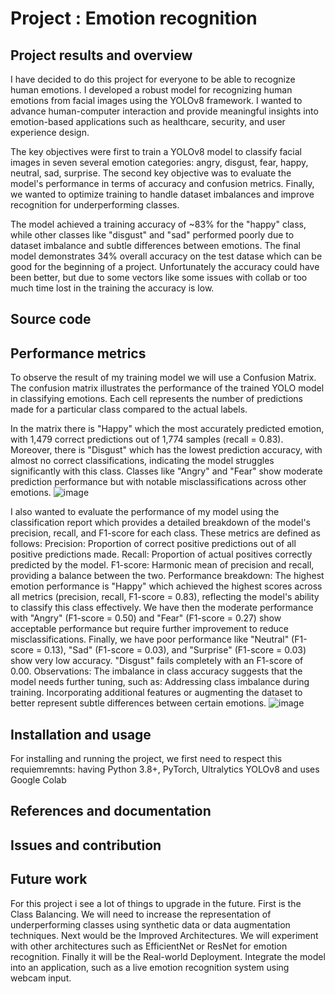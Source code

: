 # Project : Emotion recognition
## Project results and overview
I have decided to do this project for everyone to be able to recognize human emotions. 
I developed a robust model for recognizing human emotions from facial images using the YOLOv8 framework. 
I wanted to advance human-computer interaction and provide meaningful insights into emotion-based applications such as healthcare, security, and user experience design.

The key objectives were first to train a YOLOv8 model to classify facial images in seven several emotion categories: angry, disgust, fear, happy, neutral, sad, surprise.
The second key objective was to evaluate the model's performance in terms of accuracy and confusion metrics.
Finally, we wanted to optimize training to handle dataset imbalances and improve recognition for underperforming classes.

The model achieved a training accuracy of ~83% for the "happy" class, while other classes like "disgust" and "sad" performed poorly due to dataset imbalance and subtle differences between emotions.
The final model demonstrates 34% overall accuracy on the test datase which can be good for the beginning of a project.
Unfortunately the accuracy could have been better, but due to some vectors like some issues with collab or too much time lost in the training the accuracy is low.

## Source code 

## Performance metrics
To observe the result of my training model we will use a Confusion Matrix.
The confusion matrix illustrates the performance of the trained YOLO model in classifying emotions. 
Each cell represents the number of predictions made for a particular class compared to the actual labels.

In the matrix there is "Happy" which the most accurately predicted emotion, with 1,479 correct predictions out of 1,774 samples (recall = 0.83).
Moreover, there is "Disgust" which has the lowest prediction accuracy, with almost no correct classifications, indicating the model struggles significantly with this class.
Classes like "Angry" and "Fear" show moderate prediction performance but with notable misclassifications across other emotions.
![image](https://github.com/user-attachments/assets/1693daf9-d378-4945-a1ae-93dfd69c9323)

I also wanted to evaluate the performance of my model using the classification report which provides a detailed breakdown of the model's precision, recall, and F1-score for each class. These metrics are defined as follows:
Precision: Proportion of correct positive predictions out of all positive predictions made.
Recall: Proportion of actual positives correctly predicted by the model.
F1-score: Harmonic mean of precision and recall, providing a balance between the two.
Performance breakdown:
The highest emotion performance is "Happy" which achieved the highest scores across all metrics (precision, recall, F1-score = 0.83), reflecting the model's ability to classify this class effectively.
We have then the moderate performance with "Angry" (F1-score = 0.50) and "Fear" (F1-score = 0.27) show acceptable performance but require further improvement to reduce misclassifications.
Finally, we have poor performance like "Neutral" (F1-score = 0.13), "Sad" (F1-score = 0.03), and "Surprise" (F1-score = 0.03) show very low accuracy.
"Disgust" fails completely with an F1-score of 0.00.
Observations:
The imbalance in class accuracy suggests that the model needs further tuning, such as:
Addressing class imbalance during training.
Incorporating additional features or augmenting the dataset to better represent subtle differences between certain emotions.
![image](https://github.com/user-attachments/assets/cbf21c53-68c0-4af9-b555-e8f1a5e7fc35)

## Installation and usage
For installing and running the project, we first need to respect this requiemremnts: having Python 3.8+, PyTorch, Ultralytics YOLOv8 and uses Google Colab

## References and documentation

## Issues and contribution

## Future work 
For this project i see a lot of things to upgrade in the future. 
First is the Class Balancing. We will need to increase the representation of underperforming classes using synthetic data or data augmentation techniques.
Next would be the Improved Architectures. We will experiment with other architectures such as EfficientNet or ResNet for emotion recognition.
Finally it will be the Real-world Deployment. Integrate the model into an application, such as a live emotion recognition system using webcam input.
